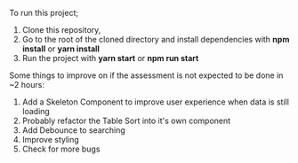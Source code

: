 To run this project;

1. Clone this repository,
2. Go to the root of the cloned directory and install dependencies with **npm install** or **yarn install**
3. Run the project with **yarn start** or **npm run start**

Some things to improve on if the assessment is not expected to be done in ~2 hours:

1. Add a Skeleton Component to improve user experience when data is still loading
2. Probably refactor the Table Sort into it's own component
3. Add Debounce to searching
4. Improve styling
5. Check for more bugs
